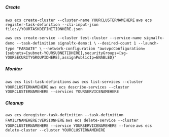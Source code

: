 ##### Create

`aws ecs create-cluster --cluster-name YOURCLUSTERNAMEHERE`
`aws ecs register-task-definition --cli-input-json file://YOURTASKDEFINITIONHERE.json`

`aws ecs create-service --cluster test-cluster --service-name signalfx-demo --task-definition signalfx-demo:1 \`
`--desired-count 1 --launch-type "FARGATE" \`
`--network-configuration "awsvpcConfiguration={subnets=[subnet-YOURSUBNETIDHERE],securityGroups=[sg-YOURSECURITYGROUPIDHERE],assignPublicIp=ENABLED}"`

##### Monitor

`aws ecs list-task-definitions`
`aws ecs list-services --cluster YOURCLUSTERNAMEHERE`
`aws ecs describe-services --cluster YOURCLUSTERNAMEHERE --services YOURSERVICENAMEHERE`

##### Cleanup

`aws ecs deregister-task-definition --task-definition FAMILYNAMEHERE:VERSIONHERE`
`aws ecs delete-service --cluster YOURCLUSTERNAMEHERE --service YOURSERVICENAMEHERE --force`
`aws ecs delete-cluster --cluster YOURCLUSTERNAMEHERE`
